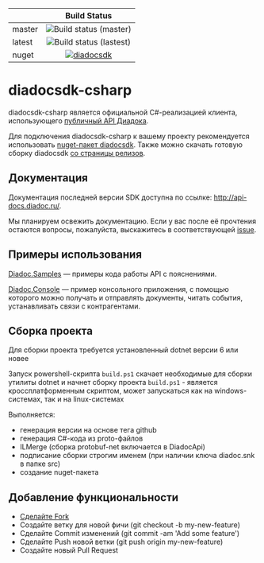 |              | Build Status
|--------------|:--------------:
| master       | ![Build status (master)](https://github.com/diadoc/diadocsdk-csharp/actions/workflows/actions.yml/badge.svg?branch=master)
| latest       | ![Build status (lastest)](https://github.com/diadoc/diadocsdk-csharp/actions/workflows/actions.yml/badge.svg)
| nuget        | [![diadocsdk](https://buildstats.info/nuget/diadocsdk)](https://www.nuget.org/packages/diadocsdk/)

# diadocsdk-csharp

diadocsdk-csharp является официальной C#-реализацией клиента, использующего [публичный API Диадока](http://api-docs.diadoc.ru/).

Для подключения diadocsdk-csharp к вашему проекту рекомендуется использовать [nuget-пакет diadocsdk](https://www.nuget.org/packages/DiadocSDK/). Также можно скачать готовую сборку diadocsdk [со страницы релизов](https://github.com/diadoc/diadocsdk-csharp/releases).

## Документация

Документация последней версии SDK доступна по ссылке: http://api-docs.diadoc.ru/.

Мы планируем освежить документацию. Если у вас после её прочтения остаются вопросы, пожалуйста, выскажитесь в соответствующей [issue](https://github.com/diadoc/diadocsdk-csharp/issues/454).

## Примеры использования

[Diadoc.Samples](https://github.com/diadoc/diadocsdk-csharp/tree/master/Samples/Diadoc.Samples) — примеры кода работы API с пояснениями.

[Diadoc.Console](https://github.com/diadoc/diadocsdk-csharp/tree/master/Samples/Diadoc.Console) — пример консольного приложения, с помощью которого можно получать и отправлять документы, читать события, устанавливать связи с контрагентами.


## Сборка проекта

Для сборки проекта требуется установленный dotnet версии 6 или новее 

Запуск powershell-скрипта `build.ps1` скачает необходимые для сборки утилиты dotnet и начнет сборку проекта
`build.ps1` - является кроссплатформенным скриптом, может запускаться как на windows-системах, так и на linux-системах

Выполняется:

- генерация версии на основе тега github
- генерация C#-кода из proto-файлов
- ILMerge (сборка protobuf-net включается в DiadocApi)
- подписание сборки строгим именем (при наличии ключа diadoc.snk в папке src)
- создание nuget-пакета

## Добавление функциональности

- [Сделайте Fork](https://guides.github.com/activities/forking/)
- Создайте ветку для новой фичи (git checkout -b my-new-feature)
- Сделайте Commit изменений (git commit -am 'Add some feature')
- Сделайте Push новой ветки (git push origin my-new-feature)
- Создайте новый Pull Request
